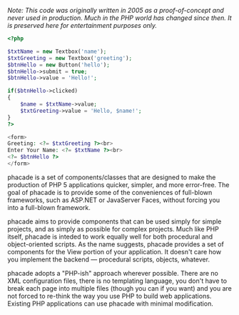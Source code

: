 _Note: This code was originally written in 2005 as a proof-of-concept and never used in production. Much in the PHP world has changed since then. It is preserved here for entertainment purposes only._

```php
<?php

$txtName = new Textbox('name');
$txtGreeting = new Textbox('greeting');
$btnHello = new Button('hello');
$btnHello->submit = true;
$btnHello->value = 'Hello!';

if($btnHello->clicked)
{
    $name = $txtName->value;
    $txtGreeting->value = 'Hello, $name!';
}
?>

<form>
Greeting: <?= $txtGreeting ?><br>
Enter Your Name: <?= $txtName ?><br>
<?= $btnHello ?>
</form>
```

phacade is a set of components/classes that are designed to make the production of PHP 5 applications quicker, simpler, and more error-free. The goal of phacade is to provide some of the conveniences of full-blown frameworks, such as ASP.NET or JavaServer Faces, without forcing you into a full-blown framework.

phacade aims to provide components that can be used simply for simple projects, and as simply as possible for complex projects. Much like PHP itself, phacade is inteded to work equally well for both procedural and object-oriented scripts. As the name suggests, phacade provides a set of components for the View portion of your application. It doesn't care how you implement the backend — procedural scripts, objects, whatever.

phacade adopts a "PHP-ish" approach wherever possible. There are no XML configuration files, there is no templating language, you don't have to break each page into multiple files (though you can if you want) and you are not forced to re-think the way you use PHP to build web applications. Existing PHP applications can use phacade with minimal modification.